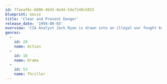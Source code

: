 ```yaml
---
id: f7aeaf6c-6806-4643-8e4d-54e7140c5015
blueprint: movie
title: 'Clear and Present Danger'
release_date: '1994-08-03'
overview: 'CIA Analyst Jack Ryan is drawn into an illegal war fought by the US government against a Colombian drug cartel.'
genres:
  -
    id: 28
    name: Action
  -
    id: 18
    name: Drama
  -
    id: 53
    name: Thriller
---
```

